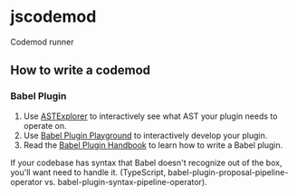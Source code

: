 # jscodemod
Codemod runner

## How to write a codemod
### Babel Plugin
1. Use [ASTExplorer](https://astexplorer.net/) to interactively see what AST your plugin needs to operate on.
1. Use [Babel Plugin Playground](https://www.mattzeunert.com/babel-plugin-playground/) to interactively develop your plugin.
1. Read the [Babel Plugin Handbook](https://github.com/jamiebuilds/babel-handbook/) to learn how to write a Babel plugin.

If your codebase has syntax that Babel doesn't recognize out of the box, you'll want need to handle it. (TypeScript, babel-plugin-proposal-pipeline-operator vs. babel-plugin-syntax-pipeline-operator).